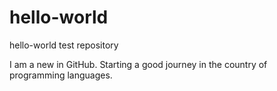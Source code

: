# hello-world
hello-world test repository

I am a new in GitHub. Starting a good journey in the country of programming languages.
